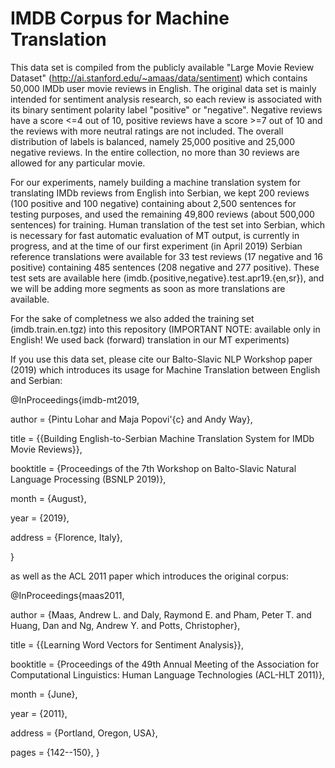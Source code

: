 # IMDB Corpus for Machine Translation

This data set is compiled from the publicly available "Large Movie Review Dataset" (http://ai.stanford.edu/~amaas/data/sentiment)
which contains 50,000 IMDb user movie reviews in English. 
The original data set is mainly intended for sentiment analysis research, so each review is associated with its binary 
sentiment polarity label "positive" or "negative". Negative reviews have a score <=4 out of 10, positive reviews have 
a score >=7 out of 10 and the reviews with more neutral ratings are not included. The overall distribution of labels is
balanced, namely 25,000 positive and 25,000 negative reviews. 
In the entire collection, no more than 30 reviews are allowed for any particular movie.

For our experiments, namely building a machine translation system for translating IMDb reviews from English into Serbian, 
we kept 200 reviews (100 positive and 100 negative) containing about 2,500 sentences for testing purposes, and used the 
remaining 49,800 reviews (about 500,000 sentences) for training. 
Human translation of the test set into Serbian, which is necessary for fast automatic evaluation of MT output, is currently 
in progress, and at the time of our first experiment (in April 2019) Serbian reference translations were available for 
33 test reviews (17 negative and 16 positive) containing 485 sentences (208 negative and 277 positive). 
These test sets are available here (imdb.{positive,negative}.test.apr19.{en,sr}), and we will be adding more segments 
as soon as more translations are available.

For the sake of completness we also added the training set (imdb.train.en.tgz) into this repository 
(IMPORTANT NOTE: available only in English! We used back (forward) translation in our MT experiments)

If you use this data set, please cite our Balto-Slavic NLP Workshop paper (2019) which introduces its usage for 
Machine Translation between English and Serbian:

@InProceedings{imdb-mt2019,

  author    = {Pintu Lohar and Maja Popovi\'{c} and Andy Way},
  
  title     = {{Building English-to-Serbian Machine Translation System for IMDb Movie Reviews}},
  
  booktitle = {Proceedings of the 7th Workshop on Balto-Slavic Natural Language Processing (BSNLP 2019)},
  
  month     = {August},
  
  year      = {2019},
  
  address   = {Florence, Italy},
  
}


as well as the ACL 2011 paper which introduces the original corpus:

@InProceedings{maas2011,

  author    = {Maas, Andrew L.  and  Daly, Raymond E.  and  Pham, Peter T.  and  Huang, Dan  and  Ng, Andrew Y. and  Potts, Christopher},
  
  title     = {{Learning Word Vectors for Sentiment Analysis}},
  
  booktitle = {Proceedings of the 49th Annual Meeting of the Association for Computational Linguistics: Human 
  Language Technologies (ACL-HLT 2011)},
  
  month     = {June},
  
  year      = {2011},
  
  address   = {Portland, Oregon, USA},

  pages     = {142--150},
}

